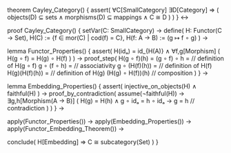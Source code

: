 theorem Cayley_Category() {
  assert(
    ∀C[SmallCategory] ∃D[Category] ⇒ (
      objects(D) ⊆ sets ∧
      morphisms(D) ⊆ mappings ∧
      C ≅ D
    )
  )
} ↔

proof Cayley_Category() {
  setVar(C: SmallCategory) →
  define(
    H: Functor(C → Set),
    H(C) := {f ∈ mor(C) | cod(f) = C},
    H(f: A → B) := (g ↦ f ∘ g)
  ) →
  
  lemma Functor_Properties() {
    assert(
      H(idₐ) = id_{H(A)} ∧
      ∀f,g[Morphism] (
        H(g ∘ f) = H(g) ∘ H(f)
      )
    ) →
    proof_step(
      H(g ∘ f)(h) = 
      (g ∘ f) ∘ h =             // definition of H(g ∘ f)
      g ∘ (f ∘ h) =             // associativity
      g ∘ (H(f)(h)) =           // definition of H(f)
      H(g)(H(f)(h)) =           // definition of H(g)
      (H(g) ∘ H(f))(h)          // composition
    )
  } →

  lemma Embedding_Properties() {
    assert(
      injective_on_objects(H) ∧
      faithful(H)
    ) →
    proof_by_contradiction(
      assume(¬faithful(H)) →
      ∃g,h[Morphism(A → B)] (
        H(g) = H(h) ∧
        g ∘ idₐ = h ∘ idₐ →
        g = h                    // contradiction
      )
    )
  } →

  apply(Functor_Properties()) →
  apply(Embedding_Properties()) →
  apply(Functor_Embedding_Theorem()) →
  
  conclude(
    H[Embedding] ⇒ C ≅ subcategory(Set)
  )
}